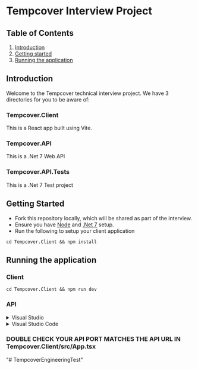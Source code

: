 # **Tempcover Interview Project**

## **Table of Contents**

1. [Introduction](#introduction)
2. [Getting started](#getting-started)
3. [Running the application](#running-the-application)

## **Introduction**

Welcome to the Tempcover technical interview project. We have 3 directories for you to be aware of:

### **Tempcover.Client**

This is a React app built using Vite.

### **Tempcover.API**

This is a .Net 7 Web API

### **Tempcover.API.Tests**

This is a .Net 7 Test project

## **Getting Started**

- Fork this repository locally, which will be shared as part of the interview.
- Ensure you have [Node](https://nodejs.org/en/) and [.Net 7](https://dotnet.microsoft.com/en-us/download/dotnet/7.0) setup.
- Run the following to setup your client application

```
cd Tempcover.Client && npm install
```

## **Running the application**

### **Client**

```
cd Tempcover.Client && npm run dev
```

### **API**

<details>
<summary>Visual Studio</summary>

Run as you would a standard application

</details>

<details>
<summary>Visual Studio Code</summary>

```
cd Tempcover.API && dotnet run
```

</details>

### **DOUBLE CHECK YOUR API PORT MATCHES THE API URL IN Tempcover.Client/src/App.tsx**
"# TempcoverEngineeringTest" 
